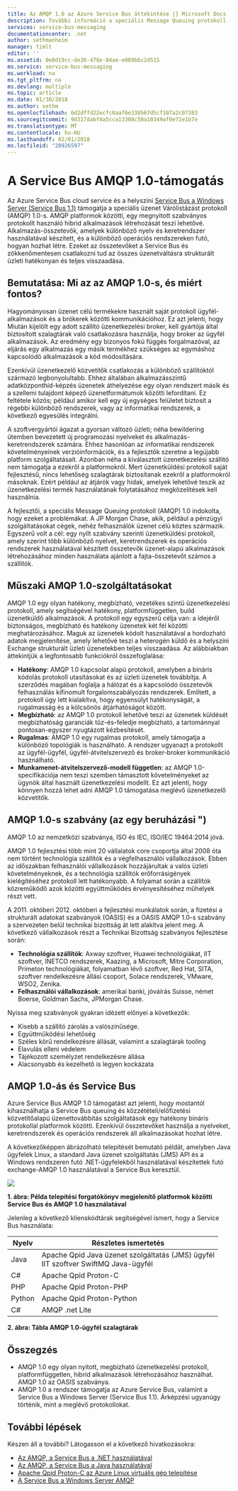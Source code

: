 ```yaml
---
title: Az AMQP 1.0 az Azure Service Bus áttekintése |} Microsoft Docs
description: További információ a speciális Message Queuing protokoll (AMQP) 1.0 Azure használatáról.
services: service-bus-messaging
documentationcenter: .net
author: sethmanheim
manager: timlt
editor: ''
ms.assetid: 0e8d19cc-de36-478e-84ae-e089bbc2d515
ms.service: service-bus-messaging
ms.workload: na
ms.tgt_pltfrm: na
ms.devlang: multiple
ms.topic: article
ms.date: 01/30/2018
ms.author: sethm
ms.openlocfilehash: 6d2dffd22ecfc0aaf6e338567d5cf107a2c07383
ms.sourcegitcommit: 9d317dabf4a5cca13308c50a10349af0e72e1b7e
ms.translationtype: MT
ms.contentlocale: hu-HU
ms.lasthandoff: 02/01/2018
ms.locfileid: "28926597"
---
```

# <a name="amqp-10-support-in-service-bus"></a>A Service Bus AMQP 1.0-támogatás
Az Azure Service Bus cloud service és a helyszíni [Service Bus a Windows Server (Service Bus 1.1)](https://msdn.microsoft.com/library/dn282144.aspx) támogatja a speciális üzenet Várólistázást protokoll (AMQP) 1.0-s. AMQP platformok közötti, egy megnyitott szabványos protokollt használó hibrid alkalmazások létrehozását teszi lehetővé. Alkalmazás-összetevők, amelyek különböző nyelv és keretrendszer használatával készített, és a különböző operációs rendszereken futó, hogyan hozhat létre. Ezeket az összetevőket a Service Bus és zökkenőmentesen csatlakozni tud az összes üzenetváltásra strukturált üzleti hatékonyan és teljes visszaadása.

## <a name="introduction-what-is-amqp-10-and-why-is-it-important"></a>Bemutatása: Mi az az AMQP 1.0-s, és miért fontos?
Hagyományosan üzenet célú termékekre használt saját protokoll ügyfél-alkalmazások és a brókerek közötti kommunikációhoz. Ez azt jelenti, hogy Miután kijelölt egy adott szállító üzenetkezelési broker, kell gyártója által biztosított szalagtárak való csatlakozásra használja, hogy broker az ügyfél alkalmazások. Az eredmény egy bizonyos fokú függés forgalmazóval, az eljárás egy alkalmazás egy másik termékhez szükséges az egymáshoz kapcsolódó alkalmazások a kód módosítására. 

Ezenkívül üzenetkezelő közvetítők csatlakozás a különböző szállítóktól származó legbonyolultabb. Ehhez általában alkalmazásszintű adatközponthíd-képzés üzenetek áthelyezése egy olyan rendszert másik és a szellemi tulajdont képező üzenetformátumok közötti lefordítani. Ez feltétele közös; például amikor kell egy új egységes felületet biztosít a régebbi különböző rendszerek, vagy az informatikai rendszerek, a következő egyesülés integrálni.

A szoftvergyártói ágazat a gyorsan változó üzleti; néha bewildering ütemben bevezetett új programozási nyelveket és alkalmazás-keretrendszerek számára. Ehhez hasonlóan az informatikai rendszerek követelményeinek verzióinformációk, és a fejlesztők szeretne a legújabb platform szolgáltatásait. Azonban néha a kiválasztott üzenetkezelési szállító nem támogatja a ezekről a platformokról. Mert üzenetküldési protokoll saját fejlesztésű, nincs lehetőség szalagtárak biztosítanak ezekről a platformokról másoknak. Ezért például az átjárók vagy hidak, amelyek lehetővé teszik az üzenetkezelési termék használatának folytatásához megközelítések kell használnia.

A fejlesztői, a speciális Message Queuing protokoll (AMQP) 1.0 indokolta, hogy ezeket a problémákat. A JP Morgan Chase, akik, például a pénzügyi szolgáltatásokat cégek, nehéz felhasználók üzenet célú köztes származik. Egyszerű volt a cél: egy nyílt szabvány szerinti üzenetküldési protokoll, amely szerint több különböző nyelvet, keretrendszerek és operációs rendszerek használatával készített összetevők üzenet-alapú alkalmazások létrehozásához minden használata ajánlott a fajta-összetevőt számos a szállítók.

## <a name="amqp-10-technical-features"></a>Műszaki AMQP 1.0-szolgáltatásokat
AMQP 1.0 egy olyan hatékony, megbízható, vezetékes szintű üzenetkezelési protokoll, amely segítségével hatékony, platformfüggetlen, build üzenetküldő alkalmazások. A protokoll egy egyszerű célja van: a idejéről biztonságos, megbízható és hatékony üzenetek két fél közötti meghatározásához. Maguk az üzenetek kódolt használatával a hordozható adatok megjelenítése, amely lehetővé teszi a heterogén küldő és a helyszíni Exchange strukturált üzleti üzenetekben teljes visszaadása. Az alábbiakban áttekintjük a legfontosabb funkciókról összefoglalása:

* **Hatékony**: AMQP 1.0 kapcsolat alapú protokoll, amelyben a bináris kódolás protokoll utasításokat és az üzleti üzenetek továbbítja. A szerződés magában foglalja a hálózat és a kapcsolódó összetevők felhasználás kifinomult forgalomszabályozás rendszerek. Említett, a protokoll úgy lett kialakítva, hogy egyensúlyt hatékonyságát, a rugalmasság és a kölcsönös átjárhatóságot között.
* **Megbízható**: az AMQP 1.0 protokoll lehetővé teszi az üzenetek küldését megbízhatóság garanciák tűz-és-feledje megbízható, a tartománnyal pontosan-egyszer nyugtázott kézbesítését.
* **Rugalmas**: AMQP 1.0 egy rugalmas protokoll, amely támogatja a különböző topológiák is használható. A rendszer ugyanazt a protokollt az ügyfél-ügyfél, ügyfél-átvitelszervező és broker-broker kommunikáció használható.
* **Munkamenet-átvitelszervező-modell független**: az AMQP 1.0-specifikációja nem teszi szemben támasztott követelményeket az ügynök által használt üzenetkezelési modellt. Ez azt jelenti, hogy könnyen hozzá lehet adni AMQP 1.0 támogatása meglévő üzenetkezelő közvetítők.

## <a name="amqp-10-is-a-standard-with-a-capital-s"></a>AMQP 1.0-s szabvány (az egy beruházási ")
AMQP 1.0 az nemzetközi szabványa, ISO és IEC, ISO/IEC 19464:2014 jóvá.

AMQP 1.0 fejlesztési több mint 20 vállalatok core csoportja által 2008 óta nem történt technológia szállítók és a végfelhasználói vállalkozások. Ebben az időszakban felhasználói vállalkozások hozzájárultak a valós üzleti követelményeknek, és a technológia szállítók erőforrásigények kielégítéséhez protokoll lett hatékonyabb. A folyamat során a szállítók közreműködő azok közötti együttműködés érvényesítéséhez műhelyek részt vett.

A 2011. októberi 2012. októberi a fejlesztési munkálatok során, a fizetési a strukturált adatokat szabványok (OASIS) és a OASIS AMQP 1.0-s szabvány a szervezeten belül technikai bizottság át lett alakítva jelent meg. A következő vállalkozások részt a Technikai Bizottság szabványos fejlesztése során:

* **Technológia szállítók**: Axway szoftver, Huawei technológiákat, IIT szoftver, INETCO rendszerek, Kaazing, a Microsoft, Mitre Corporation, Primeton technológiákat, folyamatban lévő szoftver, Red Hat, SITA, szoftver rendelkezésre állási csoport, Solace rendszerek, VMware, WSO2, Zenika.
* **Felhasználói vállalkozások**: amerikai banki, jóváírás Suisse, német Boerse, Goldman Sachs, JPMorgan Chase.

Nyissa meg szabványok gyakran idézett előnyei a következők:

* Kisebb a szállító zárolás a valószínűsége.
* Együttműködési lehetőség
* Széles körű rendelkezésre állását, valamint a szalagtárak tooling
* Elavulás elleni védelem
* Tájékozott személyzet rendelkezésre állása
* Alacsonyabb és kezelhető is legyen kockázata

## <a name="amqp-10-and-service-bus"></a>AMQP 1.0-ás és Service Bus
Azure Service Bus AMQP 1.0 támogatást azt jelenti, hogy mostantól kihasználhatja a Service Bus queuing és közzétételi/előfizetési közvetítőalapú üzenettovábbítás szolgáltatások egy hatékony bináris protokollal platformok közötti. Ezenkívül összetevőket használja a nyelveket, keretrendszerek és operációs rendszerek áll alkalmazásokat hozhat létre.

A következőképpen ábrázolható telepítését bemutató példát, amelyben Java ügyfelek Linux, a standard Java üzenet szolgáltatás (JMS) API és a Windows rendszeren futó .NET-ügyfelekből használatával készítettek futó exchange-AMQP 1.0 használatával a Service Bus keresztül.

![][0]

**1. ábra: Példa telepítési forgatókönyv megjelenítő platformok közötti Service Bus és AMQP 1.0 használatával**

Jelenleg a következő klienskódtárak segítségével ismert, hogy a Service Bus használata:

| Nyelv | Részletes ismertetés |
| --- | --- |
| Java |Apache Qpid Java üzenet szolgáltatás (JMS) ügyfél<br/>IIT szoftver SwiftMQ Java-ügyfél |
| C# |Apache Qpid Proton-C |
| PHP |Apache Qpid Proton-PHP |
| Python |Apache Qpid Proton-Python |
| C# |AMQP .net Lite |

**2. ábra: Tábla AMQP 1.0-ügyfél szalagtárak**

## <a name="summary"></a>Összegzés
* AMQP 1.0 egy olyan nyitott, megbízható üzenetkezelési protokoll, platformfüggetlen, hibrid alkalmazások létrehozásához használhat. AMQP 1.0 az OASIS szabványa.
* AMQP 1.0 a rendszer támogatja az Azure Service Bus, valamint a Service Bus a Windows Server (Service Bus 1.1). Árképzési ugyanúgy történik, mint a meglévő protokollokat.

## <a name="next-steps"></a>További lépések
Készen áll a további? Látogasson el a következő hivatkozásokra:

* [Az AMQP, a Service Bus a .NET használatával]
* [Az AMQP, a Service Bus a Java használatával]
* [Apache Qpid Proton-C az Azure Linux virtuális gép telepítése]
* [A Service Bus a Windows Server AMQP]

[0]: ./media/service-bus-amqp-overview/service-bus-amqp-1.png
[Az AMQP, a Service Bus a .NET használatával]: service-bus-amqp-dotnet.md
[Az AMQP, a Service Bus a Java használatával]: service-bus-amqp-java.md
[Apache Qpid Proton-C az Azure Linux virtuális gép telepítése]: service-bus-amqp-apache.md
[A Service Bus a Windows Server AMQP]: https://msdn.microsoft.com/library/dn574799.aspx
